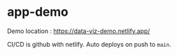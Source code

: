 # app-demo
Demo location :
https://data-viz-demo.netlify.app/

CI/CD is github with netlify.
Auto deploys on push to `main`.
